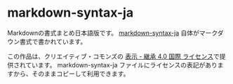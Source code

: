 # markdown-syntax-ja

Markdownの書式まとめ日本語版です。 [markdown-syntax-ja][1] 自体がマークダウン書式で書かれています。

この作品は、クリエイティブ・コモンズの [表示 - 継承 4.0 国際 ライセンス][2]で提供されています。 markdown-syntax-ja ファイルにライセンスの表記がありますから、そのままコピーして利用できます。

[1]: https://github.com/tybd37kr/markdown-syntax-ja/blob/master/markdown-syntax-ja.md
[2]: http://creativecommons.org/licenses/by-sa/4.0/
